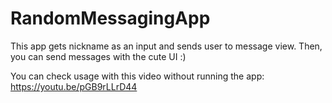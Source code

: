 # RandomMessagingApp

This app gets nickname as an input and sends user to message view. Then, you can send messages with the cute UI :)

You can check usage with this video without running the app: https://youtu.be/pGB9rLLrD44

